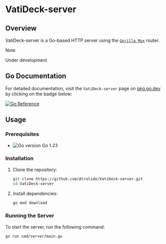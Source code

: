 # VatiDeck-server

## Overview

VatiDeck-server is a Go-based HTTP server using the [`Gorilla Mux`](github.com/gorilla/mux) router.

> [!NOTE]  
> Under development

## Go Documentation
For detailed documentation, visit the `VatiDeck-server` page on [pkg.go.dev](https://pkg.go.dev) by clicking on the badge below:

[![Go Reference](https://pkg.go.dev/badge/github.com/Atrolide/VatiDeck-server@master.svg)](https://pkg.go.dev/github.com/Atrolide/VatiDeck-server)

## Usage

### Prerequisites

- ![Go version](https://img.shields.io/badge/Go-1.23-blue) Go 1.23

### Installation

1. Clone the repository:

   ```sh
   git clone https://github.com/Atrolide/VatiDeck-server.git
   cd VatiDeck-server
   ```

2. Install dependencies:
   ```sh
   go mod download
   ```

### Running the Server

To start the server, run the following command:

```sh
go run cmd/server/main.go
```

